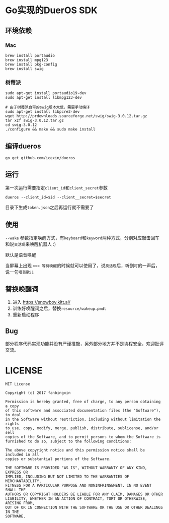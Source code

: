 # Go实现的DuerOS SDK

## 环境依赖

### Mac

``` shell
brew install portaudio
brew install mpg123
brew install pkg-config
brew install swig
```

### 树莓派

```
sudo apt-get install portaudio19-dev
sudo apt-get install libmpg123-dev

# 由于树莓派自带的swig版本太低，需要手动编译
sudo apt-get install libpcre3-dev
wget http://prdownloads.sourceforge.net/swig/swig-3.0.12.tar.gz
tar xzf swig-3.0.12.tar.gz
cd swig-3.0.12
./configure && make && sudo make install
```

## 编译dueros

`go get github.com/icexin/dueros`


## 运行

第一次运行需要指定`client_id`和`client_secret`参数

`dueros --client_id=$id --client__secret=$secret`

目录下生成`token.json`之后再运行就不需要了

## 使用

`--wake` 参数指定唤醒方式，有`keyboard`和`keyword`两种方式，分别对应敲击回车和说`臭活现`来唤醒机器人 :)

默认是语音唤醒

当屏幕上出现 `>>> 等待唤醒`的时候就可以使用了，说`臭活现`后，听到`叮`的一声后，说一句`唱首歌儿`



## 替换唤醒词

1. 进入 https://snowboy.kitt.ai/
2. 训练好唤醒词之后，替换`resource/wakeup.pmdl`
3. 重新启动程序


## Bug

部分程序代码实现功能并没有严谨推敲，另外部分地方并不是协程安全，欢迎批评交流。

# LICENSE
```
MIT License

Copyright (c) 2017 fanbingxin

Permission is hereby granted, free of charge, to any person obtaining a copy
of this software and associated documentation files (the "Software"), to deal
in the Software without restriction, including without limitation the rights
to use, copy, modify, merge, publish, distribute, sublicense, and/or sell
copies of the Software, and to permit persons to whom the Software is
furnished to do so, subject to the following conditions:

The above copyright notice and this permission notice shall be included in all
copies or substantial portions of the Software.

THE SOFTWARE IS PROVIDED "AS IS", WITHOUT WARRANTY OF ANY KIND, EXPRESS OR
IMPLIED, INCLUDING BUT NOT LIMITED TO THE WARRANTIES OF MERCHANTABILITY,
FITNESS FOR A PARTICULAR PURPOSE AND NONINFRINGEMENT. IN NO EVENT SHALL THE
AUTHORS OR COPYRIGHT HOLDERS BE LIABLE FOR ANY CLAIM, DAMAGES OR OTHER
LIABILITY, WHETHER IN AN ACTION OF CONTRACT, TORT OR OTHERWISE, ARISING FROM,
OUT OF OR IN CONNECTION WITH THE SOFTWARE OR THE USE OR OTHER DEALINGS IN THE
SOFTWARE.
```
